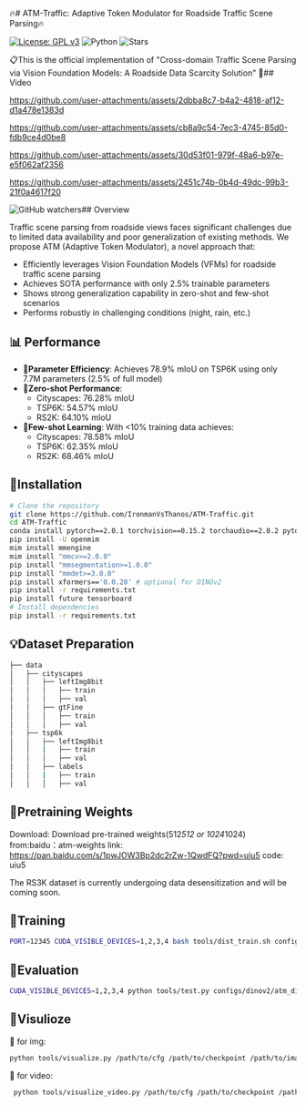🔥# ATM-Traffic: Adaptive Token Modulator for Roadside Traffic Scene Parsing🔥 

[![License: GPL v3](https://img.shields.io/badge/License-GPLv3-blue.svg)](https://www.gnu.org/licenses/gpl-3.0)
![Python](https://img.shields.io/badge/python-v3.8+-blue.svg)
![Stars](https://img.shields.io/github/stars/IronmanVsThanos/ATM-Traffic)

📋This is the official implementation of "Cross-domain Traffic Scene Parsing via Vision Foundation Models: A Roadside Data Scarcity Solution"
🌟## Video  

https://github.com/user-attachments/assets/2dbba8c7-b4a2-4818-af12-d1a478e1383d

https://github.com/user-attachments/assets/cb8a9c54-7ec3-4745-85d0-fdb9ce4d0be8

https://github.com/user-attachments/assets/30d53f01-979f-48a6-b97e-e5f062af2356

https://github.com/user-attachments/assets/2451c74b-0b4d-49dc-99b3-21f0a4617f20

![GitHub watchers](https://img.shields.io/github/watchers/IronmanVsThanos/ATM-Traffic.svg?style=social)## Overview

Traffic scene parsing from roadside views faces significant challenges due to limited data availability and poor generalization of existing methods. We propose ATM (Adaptive Token Modulator), a novel approach that:

- Efficiently leverages Vision Foundation Models (VFMs) for roadside traffic scene parsing
- Achieves SOTA performance with only 2.5% trainable parameters
- Shows strong generalization capability in zero-shot and few-shot scenarios
- Performs robustly in challenging conditions (night, rain, etc.)

## 📊 Performance
- 🚀**Parameter Efficiency**: Achieves 78.9% mIoU on TSP6K using only 7.7M parameters (2.5% of full model)
- 🚀**Zero-shot Performance**: 
  - Cityscapes: 76.28% mIoU
  - TSP6K: 54.57% mIoU  
  - RS2K: 64.10% mIoU
- 🚀**Few-shot Learning**: With <10% training data achieves:
  - Cityscapes: 78.58% mIoU
  - TSP6K: 62.35% mIoU
  - RS2K: 68.46% mIoU

## 🚀Installation
```bash
# Clone the repository
git clone https://github.com/IronmanVsThanos/ATM-Traffic.git
cd ATM-Traffic
conda install pytorch==2.0.1 torchvision==0.15.2 torchaudio==2.0.2 pytorch-cuda=11.7 -c pytorch -c nvidia -y
pip install -U openmim
mim install mmengine
mim install "mmcv>=2.0.0"
pip install "mmsegmentation>=1.0.0"
pip install "mmdet>=3.0.0"
pip install xformers=='0.0.20' # optional for DINOv2
pip install -r requirements.txt
pip install future tensorboard
# Install dependencies
pip install -r requirements.txt
```


## 💡Dataset Preparation

```bash
├── data
│   ├── cityscapes
│   │   ├── leftImg8bit
│   │   │   ├── train
│   │   │   ├── val
│   │   ├── gtFine
│   │   │   ├── train
│   │   │   ├── val
│   ├── tsp6k
│   │   ├── leftImg8bit
│   │   |   ├── train
│   │   │   ├── val
│   │   ├── labels
│   │   |   ├── train
│   │   │   ├── val
```
## 🚀Pretraining Weights
Download: Download pre-trained weights(512*512 or 1024*1024) 
from:baidu：atm-weights
link: https://pan.baidu.com/s/1pwJOW3Bp2dc2rZw-1QwdFQ?pwd=uiu5 code: uiu5 

The RS3K dataset is currently undergoing data desensitization and will be coming soon.

## 🌟Training
```bash
PORT=12345 CUDA_VISIBLE_DEVICES=1,2,3,4 bash tools/dist_train.sh configs/dinov2/atm_dinov2_mask2former_1024x1024_bs4x2.py NUM_GPUS
```
## 🌟Evaluation
```bash
CUDA_VISIBLE_DEVICES=1,2,3,4 python tools/test.py configs/dinov2/atm_dinov2_mask2former_1024x1024_bs4x2.py  work_dirs/atm_dinov2_mask2former_1024x1024_bs4x2/iter_40000.pth --backbone ./checkpoints/dinov2_converted_1024x1024.pth
```
## 🌟Visulioze
 🚀 for img:
```bash
python tools/visualize.py /path/to/cfg /path/to/checkpoint /path/to/images --backbone /path/to/converted_backbone
```
 🚀 for video:
```bash
 python tools/visualize_video.py /path/to/cfg /path/to/checkpoint /path/to/images --backbone /path/to/converted_backbone
```


